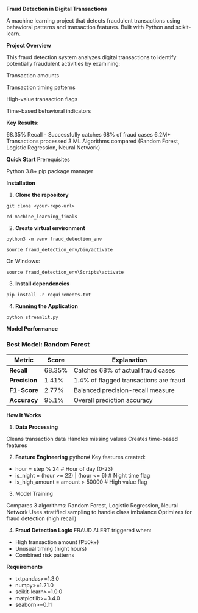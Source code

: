 **Fraud Detection in Digital Transactions**

A machine learning project that detects fraudulent transactions using behavioral patterns and transaction features. Built with Python and scikit-learn.

**Project Overview**

This fraud detection system analyzes digital transactions to identify potentially fraudulent activities by examining:

Transaction amounts

Transaction timing patterns

High-value transaction flags

Time-based behavioral indicators


**Key Results:**

68.35% Recall - Successfully catches 68% of fraud cases
6.2M+ Transactions processed
3 ML Algorithms compared (Random Forest, Logistic Regression, Neural Network)

**Quick Start**
Prerequisites

Python 3.8+
pip package manager

**Installation**

1. **Clone the repository**

```git clone <your-repo-url>```

```cd machine_learning_finals```

2. **Create virtual environment**

```python3 -m venv fraud_detection_env```

```source fraud_detection_env/bin/activate``` 

On Windows: 

```source fraud_detection_env\Scripts\activate```

3. **Install dependencies**

```pip install -r requirements.txt```

4. **Running the Application**

```python streamlit.py```

**Model Performance**
### Best Model: Random Forest

| Metric | Score | Explanation |
|--------|-------|-------------|
| **Recall** | 68.35% | Catches 68% of actual fraud cases |
| **Precision** | 1.41% | 1.4% of flagged transactions are fraud |
| **F1-Score** | 2.77% | Balanced precision-recall measure |
| **Accuracy** | 95.1% | Overall prediction accuracy |

**How It Works**
1. **Data Processing**

Cleans transaction data
Handles missing values
Creates time-based features

2. **Feature Engineering**
python# Key features created:
- hour = step % 24                    # Hour of day (0-23)
- is_night = (hour >= 22) | (hour <= 6)  # Night time flag
- is_high_amount = amount > 50000     # High value flag

3. Model Training

Compares 3 algorithms: Random Forest, Logistic Regression, Neural Network
Uses stratified sampling to handle class imbalance
Optimizes for fraud detection (high recall)

4. **Fraud Detection Logic**
FRAUD ALERT triggered when:
- High transaction amount (₱50k+)
- Unusual timing (night hours)
- Combined risk patterns

**Requirements**
- txtpandas>=1.3.0
- numpy>=1.21.0
- scikit-learn>=1.0.0
- matplotlib>=3.4.0
- seaborn>=0.11